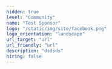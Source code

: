```yaml
---
hidden: true
level: "Community"
name: "Test Sponsor"
logo: "/static/img/site/facebook.png"
logo_orientation: "landscape"
url_target: "url"
url_friendly: "url"
description: "dsdsds"
hiring: false
---
```


